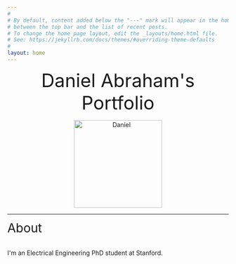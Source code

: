 ```yaml
---
#
# By default, content added below the "---" mark will appear in the home page
# between the top bar and the list of recent posts.
# To change the home page layout, edit the _layouts/home.html file.
# See: https://jekyllrb.com/docs/themes/#overriding-theme-defaults
#
layout: home
---
```


<p style="text-align:center;">
<span style="font-size:3em;">Daniel Abraham's Portfolio</span>
</p>

<p style="text-align:center;"><img src="../../images/daniel.PNG" alt="Daniel" style="width:200px" class="center">
</p>

****   

<p style="text-align:center;">

<span style="font-size:2em;">About</span> <br><br>

I'm an Electrical Engineering PhD student at Stanford. 
</p>

